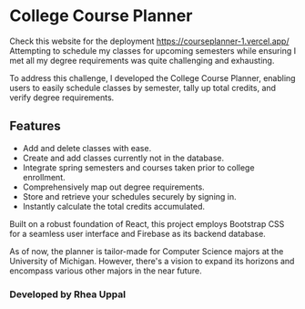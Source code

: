 # College Course Planner

Check this website for the deployment https://courseplanner-1.vercel.app/
Attempting to schedule my classes for upcoming semesters while ensuring I met all my degree requirements was quite challenging and exhausting. 


To address this challenge, I developed the College Course Planner, enabling users to easily schedule classes by semester, tally up total credits, and verify degree requirements.

## Features

- Add and delete classes with ease.  
- Create and add classes currently not in the database.  
- Integrate spring semesters and courses taken prior to college enrollment.  
- Comprehensively map out degree requirements.  
- Store and retrieve your schedules securely by signing in.  
- Instantly calculate the total credits accumulated.  


Built on a robust foundation of React, this project employs Bootstrap CSS for a seamless user interface and Firebase as its backend database.

As of now, the planner is tailor-made for Computer Science majors at the University of Michigan. However, there's a vision to expand its horizons and encompass various other majors in the near future.

### Developed by Rhea Uppal
